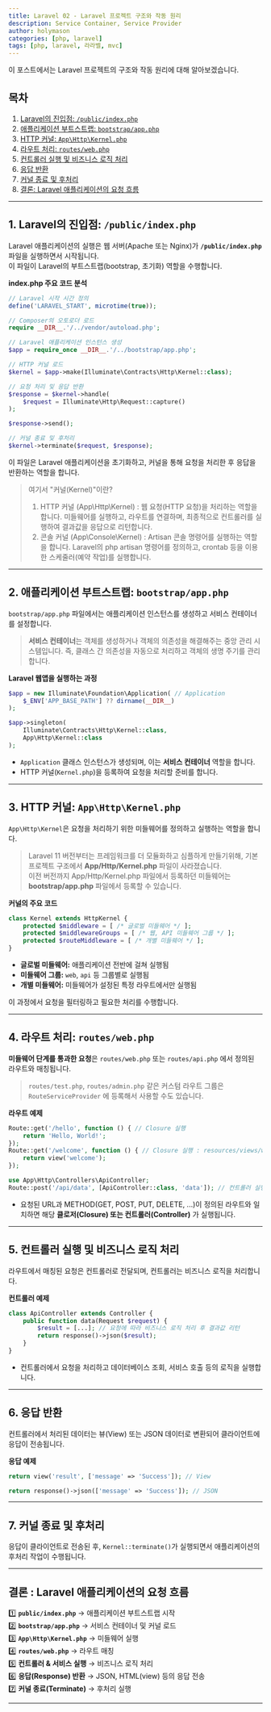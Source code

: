 ```yaml
---
title: Laravel 02 - Laravel 프로젝트 구조와 작동 원리  
description: Service Container, Service Provider
author: holymason
categories: [php, laravel]
tags: [php, laravel, 라라벨, mvc]
---
```


이 포스트에서는 Laravel 프로젝트의 구조와 작동 원리에 대해 알아보겠습니다.

## 목차
1. [Laravel의 진입점: `/public/index.php`](#1-laravel의-진입점-publicindexphp)
2. [애플리케이션 부트스트랩: `bootstrap/app.php`](#2-애플리케이션-부트스트랩-bootstrapappphp)
3. [HTTP 커널: `App\Http\Kernel.php`](#3-http-커널-apphttpkernelphp)
4. [라우트 처리: `routes/web.php`](#4-라우트-처리-routeswebphp)
5. [컨트롤러 실행 및 비즈니스 로직 처리](#5-컨트롤러-실행-및-비즈니스-로직-처리)
6. [응답 반환](#6-응답-반환)
7. [커널 종료 및 후처리](#7-커널-종료-및-후처리)
8. [결론: Laravel 애플리케이션의 요청 흐름](#결론--laravel-애플리케이션의-요청-흐름)

---

## 1. Laravel의 진입점: `/public/index.php`

Laravel 애플리케이션의 실행은 웹 서버(Apache 또는 Nginx)가 **`/public/index.php`** 파일을 실행하면서 시작됩니다.  
이 파일이 Laravel의 부트스트랩(bootstrap, 초기화) 역할을 수행합니다.

**index.php 주요 코드 분석**
```php
// Laravel 시작 시간 정의
define('LARAVEL_START', microtime(true));

// Composer의 오토로더 로드
require __DIR__.'/../vendor/autoload.php';

// Laravel 애플리케이션 인스턴스 생성
$app = require_once __DIR__.'/../bootstrap/app.php';

// HTTP 커널 로드
$kernel = $app->make(Illuminate\Contracts\Http\Kernel::class);

// 요청 처리 및 응답 반환
$response = $kernel->handle(
    $request = Illuminate\Http\Request::capture()
);

$response->send();

// 커널 종료 및 후처리
$kernel->terminate($request, $response);
```

이 파일은 Laravel 애플리케이션을 초기화하고, 커널을 통해 요청을 처리한 후 응답을 반환하는 역할을 합니다.

> 여기서 "커널(Kernel)"이란?
> 1. HTTP 커널 (App\Http\Kernel) : 웹 요청(HTTP 요청)을 처리하는 역할을 합니다. 미들웨어를 실행하고, 라우트를 연결하며, 최종적으로 컨트롤러를 실행하여 결과값을 응답으로 리턴합니다.
> 2. 콘솔 커널 (App\Console\Kernel) : Artisan 콘솔 명령어를 실행하는 역할을 합니다. Laravel의 php artisan 명령어를 정의하고, crontab 등을 이용한 스케줄러(예약 작업)를 실행합니다.


---

## 2. 애플리케이션 부트스트랩: `bootstrap/app.php`

`bootstrap/app.php` 파일에서는 애플리케이션 인스턴스를 생성하고 서비스 컨테이너를 설정합니다.
> **서비스 컨테이너**는 객체를 생성하거나 객체의 의존성을 해결해주는 중앙 관리 시스템입니다. 즉, 클래스 간 의존성을 자동으로 처리하고 객체의 생명 주기를 관리합니다.  

[//]: # (> 서비스 컨테이너에 대한 자세한 내용은 다음 [포스트]&#40;/_posts/php/2025-02-25-laravel-03-service.md&#41;에서 알아보겠습니다.)

**Laravel 웹앱을 실행하는 과정**
```php 
$app = new Illuminate\Foundation\Application( // Application 
    $_ENV['APP_BASE_PATH'] ?? dirname(__DIR__)
);

$app->singleton(
    Illuminate\Contracts\Http\Kernel::class,
    App\Http\Kernel::class
);
```
- `Application` 클래스 인스턴스가 생성되며, 이는 **서비스 컨테이너** 역할을 합니다.
- HTTP 커널(`Kernel.php`)을 등록하여 요청을 처리할 준비를 합니다.

---

## 3. HTTP 커널: `App\Http\Kernel.php`

`App\Http\Kernel`은 요청을 처리하기 위한 미들웨어를 정의하고 실행하는 역할을 합니다.
> Laravel 11 버전부터는 프레임워크를 더 모듈화하고 심플하게 만들기위해, 기본 프로젝트 구조에서 **App/Http/Kernel.php** 파일이 사라졌습니다.  
> 이전 버전까지 App/Http/Kernel.php 파일에서 등록하던 미들웨어는 **bootstrap/app.php** 파일에서 등록할 수 있습니다.

**커널의 주요 코드**
```php
class Kernel extends HttpKernel {
    protected $middleware = [ /* 글로벌 미들웨어 */ ];
    protected $middlewareGroups = [ /* 웹, API 미들웨어 그룹 */ ];
    protected $routeMiddleware = [ /* 개별 미들웨어 */ ];
}
```
- **글로벌 미들웨어:** 애플리케이션 전반에 걸쳐 실행됨
- **미들웨어 그룹:** `web`, `api` 등 그룹별로 실행됨
- **개별 미들웨어:** 미들웨어가 설정된 특정 라우트에서만 실행됨

이 과정에서 요청을 필터링하고 필요한 처리를 수행합니다.

---

## 4. 라우트 처리: `routes/web.php`

**미들웨어 단계를 통과한 요청**은 `routes/web.php` 또는 `routes/api.php` 에서 정의된 라우트와 매칭됩니다.
> `routes/test.php`, `routes/admin.php` 같은 커스텀 라우트 그룹은 `RouteServiceProvider` 에 등록해서 사용할 수도 있습니다. 

**라우트 예제**
```php
Route::get('/hello', function () { // Closure 실행
    return 'Hello, World!';
});
Route::get('/welcome', function () { // Closure 실행 : resources/views/welcome.blade.php 렌더링 후 리턴
    return view('welcome');
});

use App\Http\Controllers\ApiController;
Route::post('/api/data', [ApiController::class, 'data']); // 컨트롤러 실행 : ApiController의 test 메소드를 실행합니다
```
- 요청된 URL과 METHOD(GET, POST, PUT, DELETE, ...)이 정의된 라우트와 일치하면 해당 **클로저(Closure) 또는 컨트롤러(Controller)** 가 실행됩니다.

---

## 5. 컨트롤러 실행 및 비즈니스 로직 처리

라우트에서 매칭된 요청은 컨트롤러로 전달되며, 컨트롤러는 비즈니스 로직을 처리합니다.

**컨트롤러 예제**
```php
class ApiController extends Controller {
    public function data(Request $request) {
        $result = [...]; // 요청에 따라 비즈니스 로직 처리 후 결과값 리턴
        return response()->json($result);
    }
}
```
- 컨트롤러에서 요청을 처리하고 데이터베이스 조회, 서비스 호출 등의 로직을 실행합니다.

---

## 6. 응답 반환

컨트롤러에서 처리된 데이터는 뷰(View) 또는 JSON 데이터로 변환되어 클라이언트에 응답이 전송됩니다.

**응답 예제**
```php
return view('result', ['message' => 'Success']); // View 

return response()->json(['message' => 'Success']); // JSON
```

---

## 7. 커널 종료 및 후처리

응답이 클라이언트로 전송된 후, `Kernel::terminate()`가 실행되면서 애플리케이션의 후처리 작업이 수행됩니다.

---

## 결론 : Laravel 애플리케이션의 요청 흐름

1️⃣ **`public/index.php`** → 애플리케이션 부트스트랩 시작  
2️⃣ **`bootstrap/app.php`** → 서비스 컨테이너 및 커널 로드  
3️⃣ **`App\Http\Kernel.php`** → 미들웨어 실행  
4️⃣ **`routes/web.php`** → 라우트 매칭  
5️⃣ **컨트롤러 & 서비스 실행** → 비즈니스 로직 처리  
6️⃣ **응답(Response) 반환** → JSON, HTML(view) 등의 응답 전송  
7️⃣ **커널 종료(Terminate)** → 후처리 실행

---
